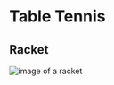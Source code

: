 # Table Tennis

## Racket
![image of a racket](https://www.google.com/url?sa=i&url=https%3A%2F%2Fwww.shutterstock.com%2Fsearch%2Ftable-tennis-bat&psig=AOvVaw2Nf1838AvUA07Cv5klDYmd&ust=1708956137194000&source=images&cd=vfe&opi=89978449&ved=0CBMQjRxqFwoTCIDiseqkxoQDFQAAAAAdAAAAABAE)


